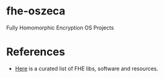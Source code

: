 # fhe-oszeca
Fully Homomorphic Encryption OS Projects

# References
- [Here](https://github.com/jonaschn/awesome-he) is a curated list of FHE libs, software and resources.
